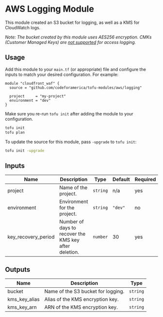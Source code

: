 # AWS Logging Module

This module created an S3 bucket for logging, as well as a KMS for CloudWatch
logs.

_Note: The bucket created by this module uses AES256 encryption. CMKs (Customer
Managed Keys) are [not supported] for access logging._

## Usage

Add this module to your `main.tf` (or appropriate) file and configure the inputs
to match your desired configuration. For example:

```hcl
module "cloudfront_waf" {
  source = "github.com/codeforamerica/tofu-modules/aws/logging"

  project     = "my-project"
  environment = "dev"
}
```

Make sure you re-run `tofu init` after adding the module to your configuration.

```bash
tofu init
tofu plan
```

To update the source for this module, pass `-upgrade` to `tofu init`:

```bash
tofu init -upgrade
```

## Inputs

| Name                | Description                                           | Type     | Default | Required |
|---------------------|-------------------------------------------------------|----------|---------|----------|
| project             | Name of the project.                                  | `string` | n/a     | yes      |
| environment         | Environment for the project.                          | `string` | `"dev"` | no       |
| key_recovery_period | Number of days to recover the KMS key after deletion. | `number` | 30      | yes      |

## Outputs

| Name          | Description                        | Type     |
|---------------|------------------------------------|----------|
| bucket        | Name of the S3 bucket for logging. | `string` |
| kms_key_alias | Alias of the KMS encryption key.   | `string` |
| kms_key_arn   | ARN of the KMS encryption key.     | `string` |

[not supported]: https://repost.aws/knowledge-center/s3-server-access-log-not-delivered
